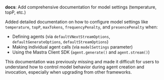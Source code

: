 ---
---

**docs**: Add comprehensive documentation for model settings (temperature, topP, etc.)

Added detailed documentation on how to configure model settings like `temperature`, `topP`, `maxTokens`, `frequencyPenalty`, and `presencePenalty` when:
- Defining agents (via `defaultVNextStreamOptions`, `defaultGenerateOptions`, `defaultStreamOptions`)
- Making individual agent calls (via `modelSettings` parameter)
- Using the Mastra Client SDK (`agent.generate()` and `agent.stream()`)

This documentation was previously missing and made it difficult for users to understand how to control model behavior during agent creation and invocation, especially when upgrading from other frameworks.

